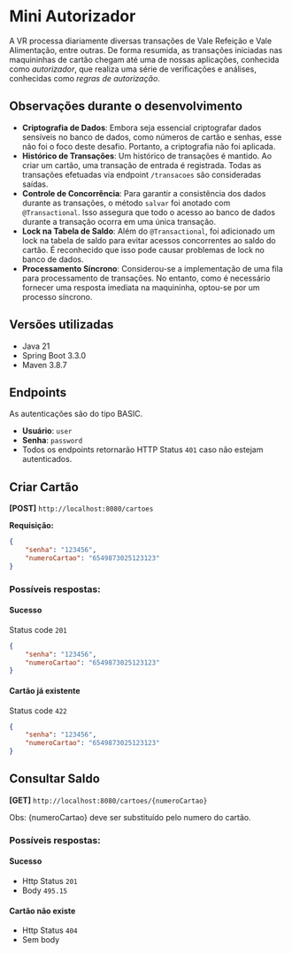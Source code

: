 # Mini Autorizador

A VR processa diariamente diversas transações de Vale Refeição e Vale Alimentação, entre outras. De forma resumida, as transações iniciadas nas maquininhas de cartão chegam até uma de nossas aplicações, conhecida como *autorizador*, que realiza uma série de verificações e análises, conhecidas como *regras de autorização*.

## Observações durante o desenvolvimento

- **Criptografia de Dados**: Embora seja essencial criptografar dados sensíveis no banco de dados, como números de cartão e senhas, esse não foi o foco deste desafio. Portanto, a criptografia não foi aplicada.
- **Histórico de Transações**: Um histórico de transações é mantido. Ao criar um cartão, uma transação de entrada é registrada. Todas as transações efetuadas via endpoint `/transacoes` são consideradas saídas.
- **Controle de Concorrência**: Para garantir a consistência dos dados durante as transações, o método `salvar` foi anotado com `@Transactional`. Isso assegura que todo o acesso ao banco de dados durante a transação ocorra em uma única transação.
- **Lock na Tabela de Saldo**: Além do `@Transactional`, foi adicionado um lock na tabela de saldo para evitar acessos concorrentes ao saldo do cartão. É reconhecido que isso pode causar problemas de lock no banco de dados.
- **Processamento Síncrono**: Considerou-se a implementação de uma fila para processamento de transações. No entanto, como é necessário fornecer uma resposta imediata na maquininha, optou-se por um processo síncrono.

## Versões utilizadas
- Java 21
- Spring Boot 3.3.0
- Maven 3.8.7

## Endpoints

As autenticações são do tipo BASIC.

- **Usuário**: `user`
- **Senha**: `password`
- Todos os endpoints retornarão HTTP Status `401` caso não estejam autenticados.

## Criar Cartão

**[POST]** `http://localhost:8080/cartoes`

**Requisição:**
```json
{
    "senha": "123456",
    "numeroCartao": "6549873025123123"
}
```

### Possíveis respostas:
#### Sucesso
Status code `201`
```json
{
    "senha": "123456",
    "numeroCartao": "6549873025123123"
}
```

#### Cartão já existente
Status code `422`
```json
{
    "senha": "123456",
    "numeroCartao": "6549873025123123"
}
```

## Consultar Saldo

**[GET]** `http://localhost:8080/cartoes/{numeroCartao}`

Obs: {numeroCartao} deve ser substituído pelo numero do cartão.

### Possíveis respostas:
#### Sucesso
- Http Status `201`
- Body `495.15`

#### Cartão não existe
- Http Status `404`
- Sem body
